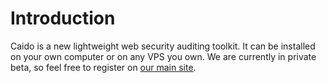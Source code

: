 # Introduction

Caido is a new lightweight web security auditing toolkit.
It can be installed on your own computer or on any VPS you own.
We are currently in private beta, so feel free to register on [our main site](https://caido.io).


